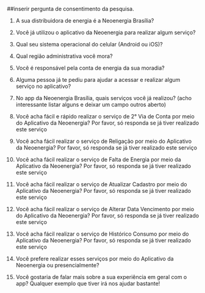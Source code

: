 ##inserir pergunta de consentimento da pesquisa.

1. A sua distribuidora de energia é a Neoenergia Brasília?

2. Você já utilizou o aplicativo da Neoenergia para realizar algum serviço?

3. Qual seu sistema operacional do celular (Android ou iOS)?

4. Qual região administrativa você mora?

5. Você é responsável pela conta de energia da sua moradia?

6. Alguma pessoa já te pediu para ajudar a acessar e realizar algum serviço no aplicativo?

7. No app da Neoenergia Brasília, quais serviços você já realizou? (acho interessante listar alguns e deixar um campo outros aberto)

8. Você acha fácil e rápido realizar o serviço de 2° Via de Conta por meio do Aplicativo da Neoenergia? Por favor, só responda se já tiver realizado este serviço

9. Você acha fácil realizar o serviço de Religação por meio do Aplicativo da Neoenergia? Por favor, só responda se já tiver realizado este serviço

10. Você acha fácil realizar o serviço de Falta de Energia por meio da Aplicativo da Neoenergia? Por favor, só responda se já tiver realizado este serviço

11. Você acha fácil realizar o serviço de Atualizar Cadastro por meio do Aplicativo da Neoenergia? Por favor, só responda se já tiver realizado este serviço

12. Você acha fácil realizar o serviço de Alterar Data Vencimento por meio do Aplicativo da Neoenergia? Por favor, só responda se já tiver realizado este serviço

13. Você acha fácil realizar o serviço de Histórico Consumo por meio do Aplicativo da Neoenergia? Por favor, só responda se já tiver realizado este serviço

14. Você prefere realizar esses serviços por meio do Aplicativo da Neoenergia ou presencialmente?

15. Você gostaria de falar mais sobre a sua experiência em geral com o app? Qualquer exemplo que tiver irá nos ajudar bastante!



